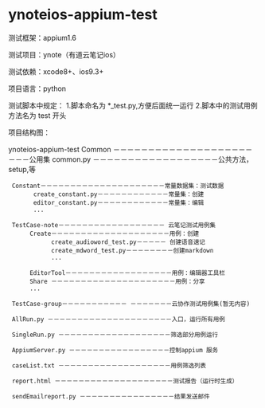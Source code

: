# ynoteios-appium-test

测试框架：appium1.6

测试项目：ynote（有道云笔记ios）

测试依赖：xcode8+、ios9.3+

项目语言：python



测试脚本中规定：
1.脚本命名为 *_test.py,方便后面统一运行
2.脚本中的测试用例方法名为 test 开头



项目结构图：

ynoteios-appium-test
     Common －－－－－－－－－－－－－－－－－－－－－－－公用集
           common.py －－－－－－－－－－－－－－－－－－公共方法，setup,等

     Constant－－－－－－－－－－－－－－－－－－－－－常量数据集：测试数据
           create_constant.py－－－－－－－－－－－－常量集：创建
           editor_constant.py－－－－－－－－－－－－常量集：编辑
           ...

     TestCase-note－－－－－－－－－－－－－－－－－－ 云笔记测试用例集
          Create－－－－－－－－－－－－－－－－－－－－用例：创建
                create_audioword_test.py－－－－－ 创建语音速记
                create_mdword_test.py－－－－－－－－创建markdown
                ...

          EditorTool－－－－－－－－－－－－－－－－－－用例：编辑器工具栏
          Share －－－－－－－－－－－－－－－－－－－－－用例：分享
          ...

     TestCase-group－－－－－－－－－－－ －－－－－－－云协作测试用例集(暂无内容)

     AllRun.py －－－－－－－－－－－－－－－－－－－－－入口，运行所有用例

     SingleRun.py －－－－－－－－－－－－－－－－－－－筛选部分用例运行

     AppiumServer.py －－－－－－－－－－－－－－－－－控制appium 服务

     caseList.txt －－－－－－－－－－－－－－－－－－－用例筛选列表

     report.html －－－－－－－－－－－－－－－－－－－－测试报告（运行时生成）

     sendEmailreport.py －－－－－－－－－－－－－－－－结果发送邮件



